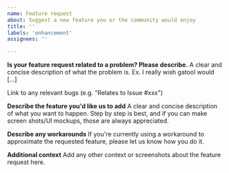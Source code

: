 ```yaml
---
name: Feature request
about: Suggest a new feature you or the community would enjoy
title: ''
labels: 'enhancement'
assignees: ''

---
```


**Is your feature request related to a problem? Please describe.**
A clear and concise description of what the problem is. Ex. I really wish gatool would [...]

Link to any relevant bugs (e.g. "Relates to Issue #xxx")

**Describe the feature you'd like us to add**
A clear and concise description of what you want to happen. Step by step is best, and if you can make screen shots/UI mockups, those are always appreciated.

**Describe any workarounds**
If you're currently using a workaround to approximate the requested feature, please let us know how you do it.

**Additional context**
Add any other context or screenshots about the feature request here.
